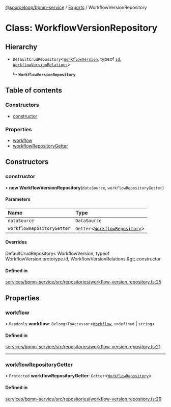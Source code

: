 [@sourceloop/bpmn-service](../README.md) / [Exports](../modules.md) / WorkflowVersionRepository

# Class: WorkflowVersionRepository

## Hierarchy

- `DefaultCrudRepository`<[`WorkflowVersion`](WorkflowVersion.md), typeof [`id`](WorkflowVersion.md#id), [`WorkflowVersionRelations`](../interfaces/WorkflowVersionRelations.md)\>

  ↳ **`WorkflowVersionRepository`**

## Table of contents

### Constructors

- [constructor](WorkflowVersionRepository.md#constructor)

### Properties

- [workflow](WorkflowVersionRepository.md#workflow)
- [workflowRepositoryGetter](WorkflowVersionRepository.md#workflowrepositorygetter)

## Constructors

### constructor

• **new WorkflowVersionRepository**(`dataSource`, `workflowRepositoryGetter`)

#### Parameters

| Name | Type |
| :------ | :------ |
| `dataSource` | `DataSource` |
| `workflowRepositoryGetter` | `Getter`<[`WorkflowRepository`](WorkflowRepository.md)\> |

#### Overrides

DefaultCrudRepository&lt;
  WorkflowVersion,
  typeof WorkflowVersion.prototype.id,
  WorkflowVersionRelations
\&gt;.constructor

#### Defined in

[services/bpmn-service/src/repositories/workflow-version.repository.ts:25](https://github.com/sourcefuse/loopback4-microservice-catalog/blob/68ec38a2a/services/bpmn-service/src/repositories/workflow-version.repository.ts#L25)

## Properties

### workflow

• `Readonly` **workflow**: `BelongsToAccessor`<[`Workflow`](Workflow.md), `undefined` \| `string`\>

#### Defined in

[services/bpmn-service/src/repositories/workflow-version.repository.ts:21](https://github.com/sourcefuse/loopback4-microservice-catalog/blob/68ec38a2a/services/bpmn-service/src/repositories/workflow-version.repository.ts#L21)

___

### workflowRepositoryGetter

• `Protected` **workflowRepositoryGetter**: `Getter`<[`WorkflowRepository`](WorkflowRepository.md)\>

#### Defined in

[services/bpmn-service/src/repositories/workflow-version.repository.ts:29](https://github.com/sourcefuse/loopback4-microservice-catalog/blob/68ec38a2a/services/bpmn-service/src/repositories/workflow-version.repository.ts#L29)
